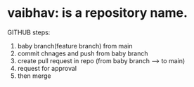 # vaibhav: is a repository name.

GITHUB steps:

1. baby branch(feature branch) from main
2. commit chnages and push from baby branch
3. create pull request in repo (from baby branch --> to main)
4. request for approval
4. then merge 
